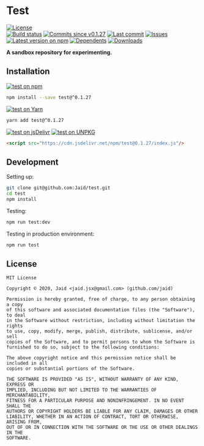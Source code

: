 # Test


<a href="https://raw.githubusercontent.com/Jaid/test/master/license.txt"><img src="https://img.shields.io/github/license/Jaid/test?style=flat-square" alt="License"/></a>  
<a href="https://actions-badge.atrox.dev/Jaid/test/goto"><img src="https://img.shields.io/endpoint.svg?style=flat-square&url=https%3A%2F%2Factions-badge.atrox.dev%2FJaid%2Ftest%2Fbadge" alt="Build status"/></a> <a href="https://github.com/Jaid/test/commits"><img src="https://img.shields.io/github/commits-since/Jaid/test/v0.1.27?style=flat-square&logo=github" alt="Commits since v0.1.27"/></a> <a href="https://github.com/Jaid/test/commits"><img src="https://img.shields.io/github/last-commit/Jaid/test?style=flat-square&logo=github" alt="Last commit"/></a> <a href="https://github.com/Jaid/test/issues"><img src="https://img.shields.io/github/issues/Jaid/test?style=flat-square&logo=github" alt="Issues"/></a>  
<a href="https://npmjs.com/package/test"><img src="https://img.shields.io/npm/v/test?style=flat-square&logo=npm&label=latest%20version" alt="Latest version on npm"/></a> <a href="https://github.com/Jaid/test/network/dependents"><img src="https://img.shields.io/librariesio/dependents/npm/test?style=flat-square&logo=npm" alt="Dependents"/></a> <a href="https://npmjs.com/package/test"><img src="https://img.shields.io/npm/dm/test?style=flat-square&logo=npm" alt="Downloads"/></a>

**A sandbox repository for experimenting.**















## Installation
<a href="https://npmjs.com/package/test"><img src="https://img.shields.io/badge/npm-test-C23039?style=flat-square&logo=npm" alt="test on npm"/></a>
```bash
npm install --save test@^0.1.27
```
<a href="https://yarnpkg.com/package/test"><img src="https://img.shields.io/badge/Yarn-test-2F8CB7?style=flat-square&logo=yarn&logoColor=white" alt="test on Yarn"/></a>
```bash
yarn add test@^0.1.27
```
<a href="https://jsdelivr.com/package/npm/test/"><img src="https://img.shields.io/badge/jsDelivr-test-orange?style=flat-square&logo=html5&logoColor=white" alt="test on jsDelivr"/></a> <a href="https://unpkg.com/browse/test/"><img src="https://img.shields.io/badge/UNPKG-test-orange?style=flat-square&logo=html5&logoColor=white" alt="test on UNPKG"/></a>
```html
<script src="https://cdn.jsdelivr.net/npm/test@0.1.27/index.js"/>
```








## Development



Setting up:
```bash
git clone git@github.com:Jaid/test.git
cd test
npm install
```
Testing:
```bash
npm run test:dev
```
Testing in production environment:
```bash
npm run test
```


## License
```text
MIT License

Copyright © 2020, Jaid <jaid.jsx@gmail.com> (github.com/jaid)

Permission is hereby granted, free of charge, to any person obtaining a copy
of this software and associated documentation files (the "Software"), to deal
in the Software without restriction, including without limitation the rights
to use, copy, modify, merge, publish, distribute, sublicense, and/or sell
copies of the Software, and to permit persons to whom the Software is
furnished to do so, subject to the following conditions:

The above copyright notice and this permission notice shall be included in all
copies or substantial portions of the Software.

THE SOFTWARE IS PROVIDED "AS IS", WITHOUT WARRANTY OF ANY KIND, EXPRESS OR
IMPLIED, INCLUDING BUT NOT LIMITED TO THE WARRANTIES OF MERCHANTABILITY,
FITNESS FOR A PARTICULAR PURPOSE AND NONINFRINGEMENT. IN NO EVENT SHALL THE
AUTHORS OR COPYRIGHT HOLDERS BE LIABLE FOR ANY CLAIM, DAMAGES OR OTHER
LIABILITY, WHETHER IN AN ACTION OF CONTRACT, TORT OR OTHERWISE, ARISING FROM,
OUT OF OR IN CONNECTION WITH THE SOFTWARE OR THE USE OR OTHER DEALINGS IN THE
SOFTWARE.
```
